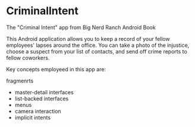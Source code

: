 # CriminalIntent
The "Criminal Intent" app from Big Nerd Ranch Android Book

This Android application allows you to keep a record of your fellow employees' lapses around the office. You can take a photo of the injustice, choose a suspect from your list of contacts, and send off crime reports to fellow coworkers.

Key concepts employeed in this app are:

fragmenrts
- master-detail interfaces
- list-backed interfaces
- menus
- camera interaction
- implicit intents
